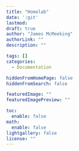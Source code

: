 ```yaml
---
title: "Homelab"
date: ':git'
lastmod: 
draft: true
author: "James McMeeking"
authorLink: ""
description: ""

tags: []
categories:
  - Documentation

hiddenFromHomePage: false
hiddenFromSearch: false

featuredImage: ""
featuredImagePreview: ""

toc:
  enable: false
math:
  enable: false
lightgallery: false
license: ""
---
```

